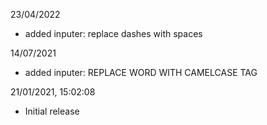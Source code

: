 23/04/2022
* added inputer: replace dashes with spaces

14/07/2021
* added inputer: REPLACE WORD WITH CAMELCASE TAG


21/01/2021, 15:02:08
- Initial release